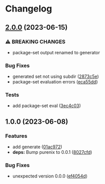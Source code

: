 # Changelog

## [2.0.0](https://github.com/klarkc/purenix-packages/compare/v1.0.0...v2.0.0) (2023-06-15)


### ⚠ BREAKING CHANGES

* package-set output renamed to generator

### Bug Fixes

* generated set not using subdir ([2873c5e](https://github.com/klarkc/purenix-packages/commit/2873c5e1267d204383cb53d9ed5364fe07abeae1))
* package-set evaluation errors ([eca55dd](https://github.com/klarkc/purenix-packages/commit/eca55dd71178e7c8758b4faae37b14731589473c))


### Tests

* add package-set eval ([3ec4c03](https://github.com/klarkc/purenix-packages/commit/3ec4c039919154f6efc8cf4c3ad95c9a0c73b0a3))

## 1.0.0 (2023-06-08)


### Features

* add generate ([01ac972](https://github.com/klarkc/purenix-packages/commit/01ac972c2e4bdb32fb0063430612117001988f21))
* **deps:** Bump purenix to 0.0.1 ([8027cfd](https://github.com/klarkc/purenix-packages/commit/8027cfd84ea44b48fa65bdeb729c1dbf5d2d8d8c))


### Bug Fixes

* unexpected version 0.0.0 ([ef4054d](https://github.com/klarkc/purenix-packages/commit/ef4054d7386d5b3f64ace2d34d2e4f8c81239da1))
